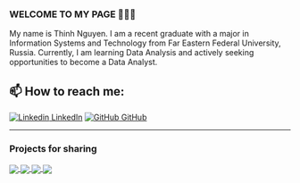### WELCOME TO MY PAGE 👋👋👋
My name is Thinh Nguyen. I am a recent graduate with a major in Information Systems and Technology from Far Eastern Federal University, Russia. Currently, I am learning Data Analysis and actively seeking opportunities to become a Data Analyst.<br>
## 📫 How to reach me: 

[![Linkedin](https://i.stack.imgur.com/gVE0j.png) LinkedIn](https://www.linkedin.com/in/huuthinhnguyen/) [![GitHub](https://i.stack.imgur.com/tskMh.png) GitHub](https://github.com/vietnh1009/) 
***
### **Projects for sharing**
  <!-- Change the `github-readme-stats.anuraghazra1.vercel.app` to `github-readme-stats.vercel.app`  -->

<a href="https://github.com/nhthinh989/Python-RFM-Analysis">
  <img align="center" src="https://github-readme-stats.vercel.app/api/pin/?username=nhthinh989&repo=Python-RFM-Analysis&theme=radical&cache_seconds=10" />
</a>


<a href="https://github.com/nhthinh989/Purchasing-Performance-Dashboard-PBI">
  <!-- Change the `github-readme-stats.anuraghazra1.vercel.app` to `github-readme-stats.vercel.app`  -->
  <img align="center" src="https://github-readme-stats.vercel.app/api/pin/?username=nhthinh989&repo=Purchasing-Performance-Dashboard-PBI&theme=merko" />
</a>  

<a href="https://github.com/nhthinh989/SQL-Ecommerce-Exploring">
  <!-- Change the `github-readme-stats.anuraghazra1.vercel.app` to `github-readme-stats.vercel.app`  -->
  <img align="center" src="https://github-readme-stats.vercel.app/api/pin/?username=nhthinh989&repo=SQL-Ecommerce-Exploring&theme=gruvbox" />
</a>  

<a href="https://github.com/nhthinh989/Cresent-Food">
  <!-- Change the `github-readme-stats.anuraghazra1.vercel.app` to `github-readme-stats.vercel.app`  -->
  <img align="center" src="https://github-readme-stats.vercel.app/api/pin/?username=nhthinh989&repo=Cresent-Food&theme=dark" />
</a>  
